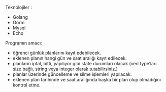 Teknolojiler :
- Golang
- Gorm
- Mysql
- Echo

Programın amacı:
- öğrenci günlük planlarını kayıt edebilecek.
- eklenen planın hangi gün ve saat aralığı kayıt edilecek.
- planların iptal, bitti, yapılıyor gibi state durumları olacak (veri type’ları size bağlı, string veya integer olarak tutabilirsiniz.)
- planlar üzerinde güncelleme ve silme işlemleri yapılacak.
- eklenen plan tarihinde ve saat aralığında başka bir plan olup olmadığını kontrol etme.
